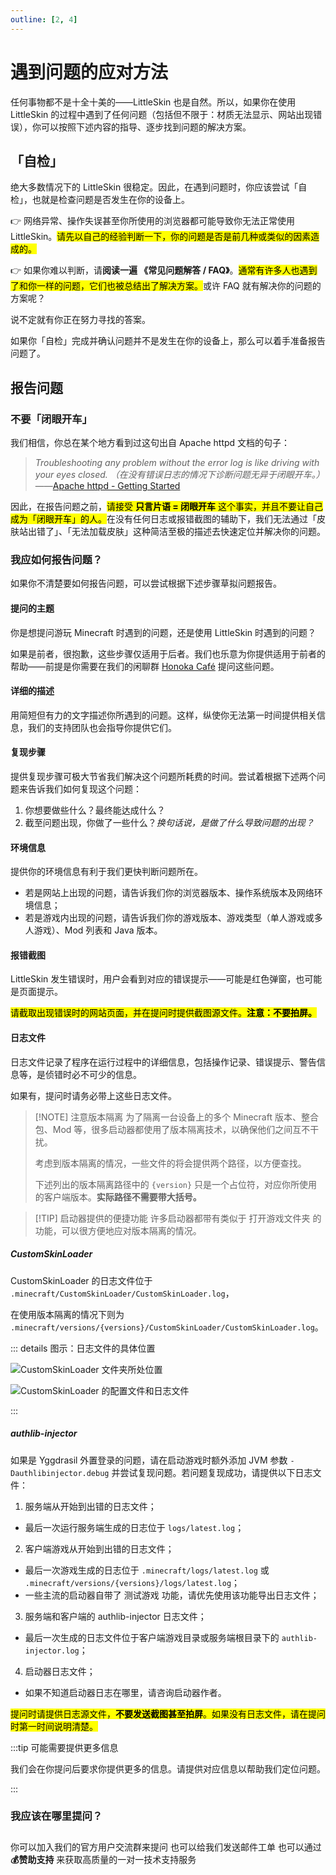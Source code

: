 ```yaml
---
outline: [2, 4]
---
```


# 遇到问题的应对方法

任何事物都不是十全十美的——LittleSkin 也是自然。所以，如果你在使用 LittleSkin 的过程中遇到了任何问题（包括但不限于：材质无法显示、网站出现错误），你可以按照下述内容的指导、逐步找到问题的解决方案。

## 「自检」

绝大多数情况下的 LittleSkin 很稳定。因此，在遇到问题时，你应该尝试「自检」，也就是检查问题是否发生在你的设备上。

👉 网络异常、操作失误甚至你所使用的浏览器都可能导致你无法正常使用 LittleSkin。<mark>请先以自己的经验判断一下，你的问题是否是前几种或类似的因素造成的。</mark>

👉 如果你难以判断，请**阅读一遍 《常见问题解答 / FAQ》**。<mark>通常有许多人也遇到了和你一样的问题，它们也被总结出了解决方案。</mark>或许 FAQ 就有解决你的问题的方案呢？

<NCard title="🤔 常见问题解答 / FAQ" link="/faq/">
说不定就有你正在努力寻找的答案。
</NCard>

如果你「自检」完成并确认问题并不是发生在你的设备上，那么可以着手准备报告问题了。

## 报告问题

### 不要「闭眼开车」

我们相信，你总在某个地方看到过这句出自 Apache httpd 文档的句子：

> _Troubleshooting any problem without the error log is like driving with your eyes closed._
> _（在没有错误日志的情况下诊断问题无异于闭眼开车。）_
> ——[Apache httpd - Getting Started](https://httpd.apache.org/docs/2.4/getting-started.html)

因此，在报告问题之前，<mark>请接受 **只言片语 = 闭眼开车** 这个事实，并且不要让自己成为「闭眼开车」的人。</mark>在没有任何日志或报错截图的辅助下，我们无法通过「皮肤站出错了」、「无法加载皮肤」这种简洁至极的描述去快速定位并解决你的问题。

### 我应如何报告问题？

如果你不清楚要如何报告问题，可以尝试根据下述步骤草拟问题报告。

#### 提问的主题

你是想提问游玩 Minecraft 时遇到的问题，还是使用 LittleSkin 时遇到的问题？

如果是前者，很抱歉，这些步骤仅适用于后者。我们也乐意为你提供适用于前者的帮助——前提是你需要在我们的闲聊群 [Honoka Café](https://manual.littlesk.in/user-group#cafe) 提问这些问题。

#### 详细的描述

用简短但有力的文字描述你所遇到的问题。这样，纵使你无法第一时间提供相关信息，我们的支持团队也会指导你提供它们。

#### 复现步骤

提供复现步骤可极大节省我们解决这个问题所耗费的时间。尝试着根据下述两个问题来告诉我们如何复现这个问题：

1. 你想要做些什么？最终能达成什么？
2. 截至问题出现，你做了一些什么？_换句话说，是做了什么导致问题的出现？_

#### 环境信息

提供你的环境信息有利于我们更快判断问题所在。

- 若是网站上出现的问题，请告诉我们你的浏览器版本、操作系统版本及网络环境信息；
- 若是游戏内出现的问题，请告诉我们你的游戏版本、游戏类型（单人游戏或多人游戏）、Mod 列表和 Java 版本。

#### <Badge type="info" text="网站" />报错截图

LittleSkin 发生错误时，用户会看到对应的错误提示——可能是红色弹窗，也可能是页面提示。

<mark>请截取出现错误时的网站页面，并在提问时提供截图源文件。**注意：不要拍屏。**</mark>

#### <Badge type="info" text="游戏" />日志文件

日志文件记录了程序在运行过程中的详细信息，包括操作记录、错误提示、警告信息等，是侦错时必不可少的信息。

如果有，提问时请务必带上这些日志文件。

> [!NOTE] 注意版本隔离
> 为了隔离一台设备上的多个 Minecraft 版本、整合包、Mod 等，很多启动器都使用了版本隔离技术，以确保他们之间互不干扰。
>
> 考虑到版本隔离的情况，一些文件的将会提供两个路径，以方便查找。
>
> 下述列出的版本隔离路径中的 `{version}` 只是一个占位符，对应你所使用的客户端版本。**实际路径不需要带大括号。**

> [!TIP] 启动器提供的便捷功能
> 许多启动器都带有类似于 <BSSection>打开游戏文件夹</BSSection> 的功能，可以很方便地应对版本隔离的情况。

##### <Badge type="info" text="皮肤 Mod" /> CustomSkinLoader

CustomSkinLoader 的日志文件位于 `.minecraft/CustomSkinLoader/CustomSkinLoader.log`，

在使用版本隔离的情况下则为 `.minecraft/versions/{versions}/CustomSkinLoader/CustomSkinLoader.log`。

::: details 图示：日志文件的具体位置

![CustomSkinLoader 文件夹所处位置](./newbee/assets/mods/csl-folder.webp)

![CustomSkinLoader 的配置文件和日志文件](./newbee/assets/mods/csl-files.webp)

:::

##### <Badge type="info" text="外置登录" /> authlib-injector

如果是 Yggdrasil 外置登录的问题，请在启动游戏时额外添加 JVM 参数 `-Dauthlibinjector.debug` 并尝试复现问题。若问题复现成功，请提供以下日志文件：

1. 服务端从开始到出错的日志文件；
  - 最后一次运行服务端生成的日志位于 `logs/latest.log`；
2. 客户端游戏从开始到出错的日志文件；
  - 最后一次游戏生成的日志位于 `.minecraft/logs/latest.log` 或 `.minecraft/versions/{versions}/logs/latest.log`；
  - 一些主流的启动器自带了 <BSSection>测试游戏</BSSection> 功能，请优先使用该功能导出日志文件；
3. 服务端和客户端的 authlib-injector 日志文件；
  - 最后一次生成的日志文件位于客户端游戏目录或服务端根目录下的 `authlib-injector.log`；
4. 启动器日志文件；
  - 如果不知道启动器日志在哪里，请咨询启动器作者。

<mark>提问时请提供日志源文件，**不要发送截图甚至拍屏**。如果没有日志文件，请在提问时第一时间说明清楚。</mark>

:::tip 可能需要提供更多信息

我们会在你提问后要求你提供更多的信息。请提供对应信息以帮助我们定位问题。

:::

### 我应该在哪里提问？

<p style="margin-bottom: 2em"></p>

<NCard title="🙋 加入用户交流群" link="/user-group" >
你可以加入我们的官方用户交流群来提问
</NCard>
<NCard title="📬️ 通过邮件发送工单" link="/email" >
也可以给我们发送邮件工单
</NCard>
<NCard title="🧑‍🔬 一对一技术支持" link="https://afdian.com/a/tnqzh123" >
也可以通过 <strong>💰赞助支持</strong> 来获取高质量的一对一技术支持服务
</NCard>

